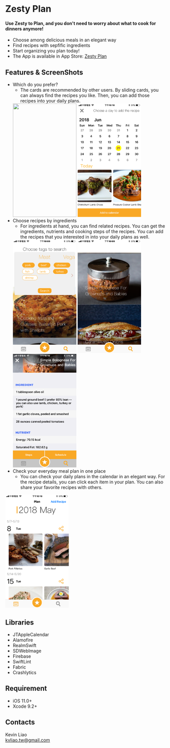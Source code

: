 Zesty Plan
=========================

#### Use Zesty to Plan, and you don't need to worry about what to cook for dinners anymore! <br />
* Choose among delicious meals in an elegant way
* Find recipes with sepfific ingredients
* Start organizing you plan today!
* The App is available in App Store: [Zesty Plan](https://itunes.apple.com/tw/app/zesty-plan/id1390442104?mt=8)

## Features & ScreenShots
* Which do you prefer? 
    * The cards are recommended by other users. By sliding cards, you can always find the recipes you like. Then, you can add those recipes into your daily plans.
    <img src="https://github.com/kvl39/MealPlan/blob/master/ScreenShots/IMB_ehsHYe.GIF" width="200" height="356" />
    <img src="https://github.com/kvl39/MealPlan/blob/master/ScreenShots/IMG_0107.PNG" width="200" height="356" />
* Choose recipes by ingredients
    * For ingredients at hand, you can find related recipes. You can get the ingredients, nutrients and cooking steps of the recipes. You can add the recipes  that you interested in into your daily plans as well.
    <img src="https://github.com/kvl39/MealPlan/blob/master/ScreenShots/IMG_0104.PNG" width="200" height="356" />
    <img src="https://github.com/kvl39/MealPlan/blob/master/ScreenShots/IMG_0105.PNG" width="200" height="356" />
    <img src="https://github.com/kvl39/MealPlan/blob/master/ScreenShots/IMG_0106.PNG" width="200" height="356" />
* Check your everyday meal plan in one place
    * You can check your daily plans in the calendar in an elegant way. For the recipe details, you can click each item in your plan. You can also share your favorite recipes with others.
<img src="https://github.com/kvl39/MealPlan/blob/master/ScreenShots/IMG_0108.PNG" width="200" height="356" />

## Libraries
* JTAppleCalendar
* Alamofire
* RealmSwift
* SDWebImage
* Firebase
* SwiftLint
* Fabric
* Crashlytics

## Requirement
* iOS 11.0+
* Xcode 9.2+

## Contacts
Kevin Liao <br />
kvliao.tw@gmail.com
